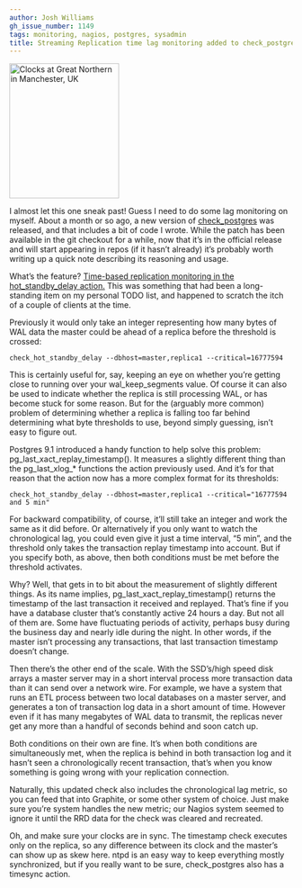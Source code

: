 ```yaml
---
author: Josh Williams
gh_issue_number: 1149
tags: monitoring, nagios, postgres, sysadmin
title: Streaming Replication time lag monitoring added to check_postgres
---
```




<a href="https://www.flickr.com/photos/56278705@N05/8548635299/in/photolist-e2pZrM-5uDPns-71jap-5rbtCP-bua9Dn-p3KzAA-aJh7uD-7bgsx6-nvBRCq-4B2ng3-aSheyH-vADsy-kHby-9pZZVn-fMrcKa-p2egJ5-AnRMU-EXrr-eTYP7U-5ayMi6-sn5ecN-kCFz-bXANVG-46YU7g-gxoMCB-qGxWFt-dY3Cyx-68giiZ-wJ7e7-6SkM1-JZ3a6-a6otTh-9c9xPc-pHcHM2-wQNQD-oUrYYB-bR6BR8-qoAwB6-LzGU1-cjZBEJ-c5WzkQ-4JYvg5-ewJe9D-gVtTRu-U3oT-4gtg8Q-cjFWdQ-7brR3P-7bvDHy-9bTMZN/" title="Clocks at Great Northern in Manchester, UK"><img alt="Clocks at Great Northern in Manchester, UK" height="240" src="/blog/2015/08/10/streaming-replication-time-lag/image-0.jpeg" width="195"/></a>

I almost let this one sneak past! Guess I need to do some lag monitoring on myself. About a month or so ago, a new version of [check_postgres](https://bucardo.org/wiki/Check_postgres) was released, and that includes a bit of code I wrote. While the patch has been available in the git checkout for a while, now that it’s in the official release and will start appearing in repos (if it hasn’t already) it’s probably worth writing up a quick note describing its reasoning and usage.

What’s the feature? [Time-based replication monitoring in the hot_standby_delay action.](https://github.com/bucardo/check_postgres/commit/6b765c839eaf80499f68d412a897f61f11db9bfc) This was something that had been a long-standing item on my personal TODO list, and happened to scratch the itch of a couple of clients at the time.

Previously it would only take an integer representing how many bytes of WAL data the master could be ahead of a replica before the threshold is crossed:

```
check_hot_standby_delay --dbhost=master,replica1 --critical=16777594
```

This is certainly useful for, say, keeping an eye on whether you’re getting close to running over your wal_keep_segments value. Of course it can also be used to indicate whether the replica is still processing WAL, or has become stuck for some reason. But for the (arguably more common) problem of determining whether a replica is falling too far behind determining what byte thresholds to use, beyond simply guessing, isn’t easy to figure out.

Postgres 9.1 introduced a handy function to help solve this problem: pg_last_xact_replay_timestamp(). It measures a slightly different thing than the pg_last_xlog_* functions the action previously used. And it’s for that reason that the action now has a more complex format for its thresholds:

```
check_hot_standby_delay --dbhost=master,replica1 --critical="16777594 and 5 min"
```

For backward compatibility, of course, it’ll still take an integer and work the same as it did before. Or alternatively if you only want to watch the chronological lag, you could even give it just a time interval, “5 min”, and the threshold only takes the transaction replay timestamp into account. But if you specify both, as above, then both conditions must be met before the threshold activates.

Why? Well, that gets in to bit about the measurement of slightly different things. As its name implies, pg_last_xact_replay_timestamp() returns the timestamp of the last transaction it received and replayed. That’s fine if you have a database cluster that’s constantly active 24 hours a day. But not all of them are. Some have fluctuating periods of activity, perhaps busy during the business day and nearly idle during the night. In other words, if the master isn’t processing any transactions, that last transaction timestamp doesn’t change.

Then there’s the other end of the scale. With the SSD’s/high speed disk arrays a master server may in a short interval process more transaction data than it can send over a network wire. For example, we have a system that runs an ETL process between two local databases on a master server, and generates a ton of transaction log data in a short amount of time. However even if it has many megabytes of WAL data to transmit, the replicas never get any more than a handful of seconds behind and soon catch up.

Both conditions on their own are fine. It’s when both conditions are simultaneously met, when the replica is behind in both transaction log and it hasn’t seen a chronologically recent transaction, that’s when you know something is going wrong with your replication connection.

Naturally, this updated check also includes the chronological lag metric, so you can feed that into Graphite, or some other system of choice. Just make sure you’re system handles the new metric; our Nagios system seemed to ignore it until the RRD data for the check was cleared and recreated.

Oh, and make sure your clocks are in sync. The timestamp check executes only on the replica, so any difference between its clock and the master’s can show up as skew here. ntpd is an easy way to keep everything mostly synchronized, but if you really want to be sure, check_postgres also has a timesync action.
